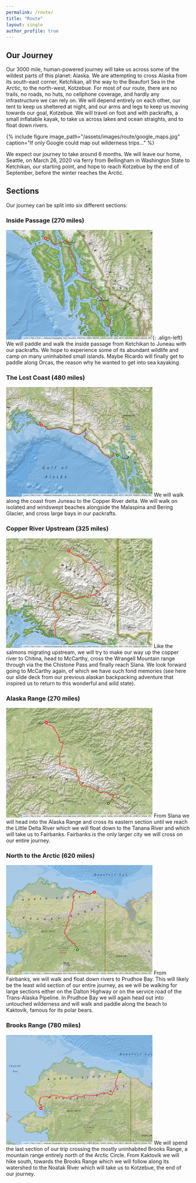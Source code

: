 ```yaml
---
permalink: /route/
title: "Route"
layout: single
author_profile: true
---
```


## Our Journey
Our 3000 mile, human-powered journey will take us  across some of the wildest parts of this planet: Alaska. We are attempting to cross Alaska from its south-east corner, Ketchikan, all the way to the Beaufort Sea in the Arctic, to the north-west, Kotzebue. For most of our route, there are no trails, no roads, no huts, no cellphone coverage, and hardly any infrastructure we can rely on. We will depend entirely on each other, our tent to keep us sheltered at night, and our arms and legs to keep us moving towards our goal, Kotzebue. We will travel on foot and with packrafts, a small inflatable kayak, to take us across lakes and ocean straights, and to float down rivers. 
 
{% include figure image_path="/assets/images/route/google_maps.jpg" caption="If only Google could map out wilderness trips..." %}
 
We expect our journey to take around 6 months. We will leave our home, Seattle, on March 26, 2020 via ferry from Bellingham in Washington State to Ketchikan, our starting point, and hope to reach Kotzebue by the end of September, before the winter reaches the Arctic.
 
## Sections
Our journey can be split into six different sections:

### Inside Passage (270 miles)
![](/assets/images/route/00_section.jpg){: .align-left}
We will paddle and walk the inside passage from Ketchikan to Juneau with our packrafts. We hope to experience some of its abundant wildlife and camp on many uninhabited small islands. Maybe Ricardo will finally get to paddle along Orcas, the reason why he wanted to get into sea kayaking.

### The Lost Coast (480 miles) 
![](/assets/images/route/01_section.jpg)
We will walk along the coast from Juneau to the Copper River delta. We will walk on isolated and windswept beaches alongside the Malaspina and Bering Glacier, and cross large bays in our packrafts.

### Copper River Upstream (325 miles)
![](/assets/images/route/02_section.jpg)
Like the salmons migrating upstream, we will try to make our way up the copper river to Chitina, head to McCarthy, cross the Wrangell Mountain range through via the  the Chistone Pass and finally reach Slana. We look forward going to McCarthy again, of which we have such fond memories (see here our slide deck from our previous alaskan backpacking adventure that inspired us to return to this wonderful and wild state).

### Alaska Range (270 miles)
![](/assets/images/route/03_section.jpg)
From Slana we will head into the Alaska Range and cross its eastern section until we reach the Little Delta River which we will float down to the Tanana River and which will take us to Fairbanks. Fairbanks is the only larger city we will cross on our entire journey.

### North to the Arctic (620 miles)
![](/assets/images/route/04_section.jpg)
From Fairbanks, we will walk and float down rivers to Prudhoe Bay. This will likely be the least wild section of our entire journey, as we will be walking for large sections either on the Dalton Highway or on the service road of the Trans-Alaska Pipeline. In Prudhoe Bay we will again head out into untouched wilderness and will walk and paddle along the beach to Kaktovik, famous for its polar bears.

### Brooks Range (780 miles)
![](/assets/images/route/05_section.jpg)
We will spend the last section of our trip crossing the mostly uninhabited Brooks Range, a mountain range entirely north of the Arctic Circle. From Kaktovik we will hike south, towards the Brooks Range which we will follow along its watershed to the Noatak River which will take us to Kotzebue, the end of our journey.
